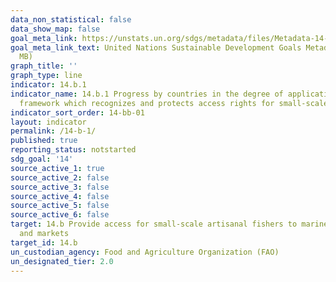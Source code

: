 ```yaml
---
data_non_statistical: false
data_show_map: false
goal_meta_link: https://unstats.un.org/sdgs/metadata/files/Metadata-14-0b-01.pdf
goal_meta_link_text: United Nations Sustainable Development Goals Metadata (PDF 4.0
  MB)
graph_title: ''
graph_type: line
indicator: 14.b.1
indicator_name: 14.b.1 Progress by countries in the degree of application of a legal/regulatory/policy/institutional
  framework which recognizes and protects access rights for small-scale fisheries
indicator_sort_order: 14-bb-01
layout: indicator
permalink: /14-b-1/
published: true
reporting_status: notstarted
sdg_goal: '14'
source_active_1: true
source_active_2: false
source_active_3: false
source_active_4: false
source_active_5: false
source_active_6: false
target: 14.b Provide access for small-scale artisanal fishers to marine resources
  and markets
target_id: 14.b
un_custodian_agency: Food and Agriculture Organization (FAO)
un_designated_tier: 2.0
---
```

